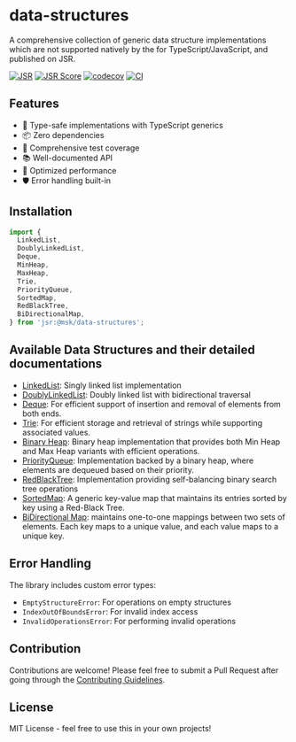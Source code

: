 # data-structures

A comprehensive collection of generic data structure implementations which are not supported natively by the for TypeScript/JavaScript, and published on JSR.

[![JSR](https://jsr.io/badges/@mskr/data-structures)](https://jsr.io/@mskr/data-structures) [![JSR Score](https://jsr.io/badges/@mskr/data-structures/score)](https://jsr.io/@mskr/data-structures) [![codecov](https://codecov.io/gh/mandy8055/data-structures/branch/main/graph/badge.svg)](https://codecov.io/gh/mandy8055/data-structures) [![CI](https://github.com/mandy8055/data-structures/actions/workflows/workflow.yml/badge.svg)](https://github.com/mandy8055/data-structures/actions/workflows/workflow.yml)

## Features

- 🎯 Type-safe implementations with TypeScript generics
- 📦 Zero dependencies
- 🧪 Comprehensive test coverage
- 📚 Well-documented API
- 🚀 Optimized performance
- 🛡️ Error handling built-in

## Installation

```typescript
import {
  LinkedList,
  DoublyLinkedList,
  Deque,
  MinHeap,
  MaxHeap,
  Trie,
  PriorityQueue,
  SortedMap,
  RedBlackTree,
  BiDirectionalMap,
} from 'jsr:@msk/data-structures';
```

## Available Data Structures and their detailed documentations

- [LinkedList](./docs/linked-list.md): Singly linked list implementation
- [DoublyLinkedList](./docs/doubly-linked-list.md): Doubly linked list with bidirectional traversal
- [Deque](./docs/deque.md): For efficient support of insertion and removal of elements from both ends.
- [Trie](./docs/trie.md): For efficient storage and retrieval of strings while supporting associated values.
- [Binary Heap](./docs/binary-heap.md): Binary heap implementation that provides both Min Heap and Max Heap variants with efficient operations.
- [PriorityQueue](./docs/priority-queue.md): Implementation backed by a binary heap, where elements are dequeued based on their priority.
- [RedBlackTree](./docs/red-black-tree.md): Implementation providing self-balancing binary search tree operations
- [SortedMap](./docs/sorted-map.md): A generic key-value map that maintains its entries sorted by key using a Red-Black Tree.
- [BiDirectional Map](./docs/bi-map.md): maintains one-to-one mappings between two sets of elements. Each key maps to a unique value, and each value maps to a unique key.

## Error Handling

The library includes custom error types:

- `EmptyStructureError`: For operations on empty structures
- `IndexOutOfBoundsError`: For invalid index access
- `InvalidOperationsError`: For performing invalid operations

## Contribution

Contributions are welcome! Please feel free to submit a Pull Request after going through the [Contributing Guidelines](./docs/CONTRIBUTING.md).

## License

MIT License - feel free to use this in your own projects!
